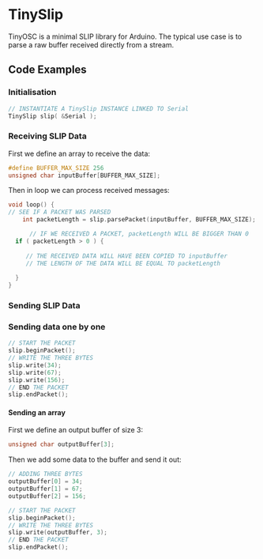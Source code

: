 # TinySlip

TinyOSC is a minimal SLIP library for Arduino. The typical use case is to parse a raw buffer received directly from a stream. 

## Code Examples

### Initialisation 


```C
// INSTANTIATE A TinySlip INSTANCE LINKED TO Serial
TinySlip slip( &Serial );
```

### Receiving SLIP Data

First we define an array to receive the data:
```C
#define BUFFER_MAX_SIZE 256
unsigned char inputBuffer[BUFFER_MAX_SIZE];
```

Then in loop we can process received messages:
```C
void loop() {
// SEE IF A PACKET WAS PARSED
    int packetLength = slip.parsePacket(inputBuffer, BUFFER_MAX_SIZE);

      // IF WE RECEIVED A PACKET, packetLength WILL BE BIGGER THAN 0
  if ( packetLength > 0 ) {
     
     // THE RECEIVED DATA WILL HAVE BEEN COPIED TO inputBuffer
  	 // THE LENGTH OF THE DATA WILL BE EQUAL TO packetLength
    
  }
}
```

### Sending SLIP Data

### Sending data one by one

```C
// START THE PACKET
slip.beginPacket();
// WRITE THE THREE BYTES
slip.write(34);
slip.write(67);
slip.write(156);
// END THE PACKET
slip.endPacket();
```

#### Sending an array

First we define an output buffer of size 3:
```C
unsigned char outputBuffer[3];
```

Then we add some data to the buffer and send it out:
```C
// ADDING THREE BYTES
outputBuffer[0] = 34;
outputBuffer[1] = 67;
outputBuffer[2] = 156;

// START THE PACKET
slip.beginPacket();
// WRITE THE THREE BYTES
slip.write(outputBuffer, 3);
// END THE PACKET
slip.endPacket();
```
